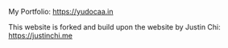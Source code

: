 My Portfolio: https://yudocaa.in

This website is forked and build upon the website by Justin Chi: https://justinchi.me

